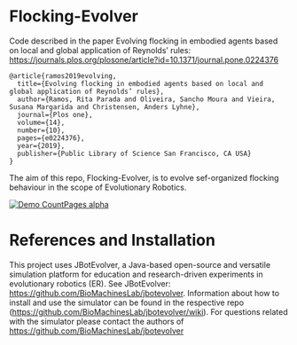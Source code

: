# Flocking-Evolver

Code described in the paper Evolving flocking in embodied agents based on local and global application of Reynolds’ rules: https://journals.plos.org/plosone/article?id=10.1371/journal.pone.0224376

```
@article{ramos2019evolving,
  title={Evolving flocking in embodied agents based on local and global application of Reynolds’ rules},
  author={Ramos, Rita Parada and Oliveira, Sancho Moura and Vieira, Susana Margarida and Christensen, Anders Lyhne},
  journal={Plos one},
  volume={14},
  number={10},
  pages={e0224376},
  year={2019},
  publisher={Public Library of Science San Francisco, CA USA}
} 
```


The aim of this repo, Flocking-Evolver, is to evolve sef-organized flocking behaviour in the scope of Evolutionary Robotics. 

[![Demo CountPages alpha](https://j.gifs.com/p8gL7X.gif)](https://www.youtube.com/watch?v=ANGf4caCp9A)

# References and Installation

This project uses JBotEvolver, a Java-based open-source and versatile simulation platform for education and research-driven experiments in evolutionary robotics (ER). See JBotEvolver: https://github.com/BioMachinesLab/jbotevolver. Information about how to install and use the simulator can be found in the respective repo (https://github.com/BioMachinesLab/jbotevolver/wiki). For questions related with the simulator please contact the authors of https://github.com/BioMachinesLab/jbotevolver
